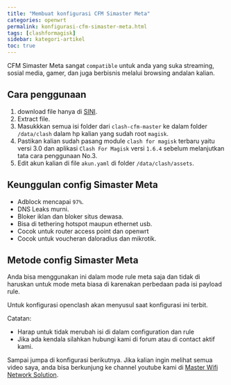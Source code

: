 ```yaml
---
title: "Membuat konfigurasi CFM Simaster Meta"
categories: openwrt
permalink: konfigurasi-cfm-simaster-meta.html
tags: [clashformagisk]
sidebar: kategori-artikel
toc: true
---
```


CFM Simaster Meta sangat `compatible` untuk anda yang suka streaming, sosial media, gamer, dan juga berbisnis melalui browsing andalan kalian.

## Cara penggunaan

1. download file hanya di [SINI](https://github.com/masterwifinetworksolution/clash-cfm/releases/download/v1/clash-cfm-main.zip).
2. Extract file.
3. Masukkkan semua isi folder dari `clash-cfm-master` ke dalam folder `/data/clash` dalam hp kalian yang sudah root `magisk`.
4. Pastikan kalian sudah pasang module `clash for magisk` terbaru yaitu versi 3.0 dan aplikasi `Clash For Magisk` versi `1.6.4` sebelum melanjutkan tata cara penggunaan No.3.
5. Edit akun kalian di file `akun.yaml` di folder `/data/clash/assets`.

## Keunggulan config Simaster Meta

- Adblock mencapai `97%`.
- DNS Leaks murni.
- Bloker iklan dan bloker situs dewasa.
- Bisa di tethering hotspot maupun ethernet usb.
- Cocok untuk router access point dan openwrt
- Cocok untuk voucheran daloradius dan mikrotik.

## Metode config Simaster Meta

Anda bisa menggunakan ini dalam mode rule meta saja dan tidak di haruskan untuk mode meta biasa di karenakan perbedaan pada isi payload rule.

Untuk konfigurasi openclash akan menyusul saat konfigurasi ini terbit.

Catatan:
- Harap untuk tidak merubah isi di dalam configuration dan rule
- Jika ada kendala silahkan hubungi kami di forum atau di contact aktif kami.

Sampai jumpa di konfigurasi berikutnya.
Jika kalian ingin melihat semua video saya, anda bisa berkunjung ke channel youtube kami di [Master Wifi Network Solution](https://youtube.com/@masterwifinetworksolution).
